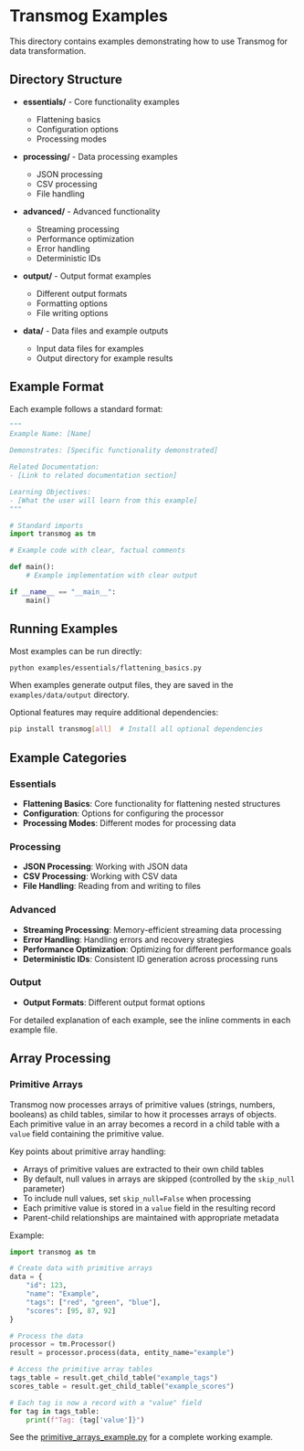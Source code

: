 # Transmog Examples

This directory contains examples demonstrating how to use Transmog for data transformation.

## Directory Structure

- **essentials/** - Core functionality examples
  - Flattening basics
  - Configuration options
  - Processing modes

- **processing/** - Data processing examples
  - JSON processing
  - CSV processing
  - File handling

- **advanced/** - Advanced functionality
  - Streaming processing
  - Performance optimization
  - Error handling
  - Deterministic IDs

- **output/** - Output format examples
  - Different output formats
  - Formatting options
  - File writing options

- **data/** - Data files and example outputs
  - Input data files for examples
  - Output directory for example results

## Example Format

Each example follows a standard format:

```python
"""
Example Name: [Name]

Demonstrates: [Specific functionality demonstrated]

Related Documentation:
- [Link to related documentation section]

Learning Objectives:
- [What the user will learn from this example]
"""

# Standard imports
import transmog as tm

# Example code with clear, factual comments

def main():
    # Example implementation with clear output

if __name__ == "__main__":
    main()
```

## Running Examples

Most examples can be run directly:

```bash
python examples/essentials/flattening_basics.py
```

When examples generate output files, they are saved in the `examples/data/output` directory.

Optional features may require additional dependencies:

```bash
pip install transmog[all]  # Install all optional dependencies
```

## Example Categories

### Essentials

- **Flattening Basics**: Core functionality for flattening nested structures
- **Configuration**: Options for configuring the processor
- **Processing Modes**: Different modes for processing data

### Processing

- **JSON Processing**: Working with JSON data
- **CSV Processing**: Working with CSV data
- **File Handling**: Reading from and writing to files

### Advanced

- **Streaming Processing**: Memory-efficient streaming data processing
- **Error Handling**: Handling errors and recovery strategies
- **Performance Optimization**: Optimizing for different performance goals
- **Deterministic IDs**: Consistent ID generation across processing runs

### Output

- **Output Formats**: Different output format options

For detailed explanation of each example, see the inline comments in each example file.

## Array Processing

### Primitive Arrays

Transmog now processes arrays of primitive values (strings, numbers, booleans) as child tables,
similar to how it processes arrays of objects. Each primitive value in an array becomes a record
in a child table with a `value` field containing the primitive value.

Key points about primitive array handling:

- Arrays of primitive values are extracted to their own child tables
- By default, null values in arrays are skipped (controlled by the `skip_null` parameter)
- To include null values, set `skip_null=False` when processing
- Each primitive value is stored in a `value` field in the resulting record
- Parent-child relationships are maintained with appropriate metadata

Example:

```python
import transmog as tm

# Create data with primitive arrays
data = {
    "id": 123,
    "name": "Example",
    "tags": ["red", "green", "blue"],
    "scores": [95, 87, 92]
}

# Process the data
processor = tm.Processor()
result = processor.process(data, entity_name="example")

# Access the primitive array tables
tags_table = result.get_child_table("example_tags")
scores_table = result.get_child_table("example_scores")

# Each tag is now a record with a "value" field
for tag in tags_table:
    print(f"Tag: {tag['value']}")
```

See the [primitive_arrays_example.py](basic/primitive_arrays_example.py) for a complete working example.

